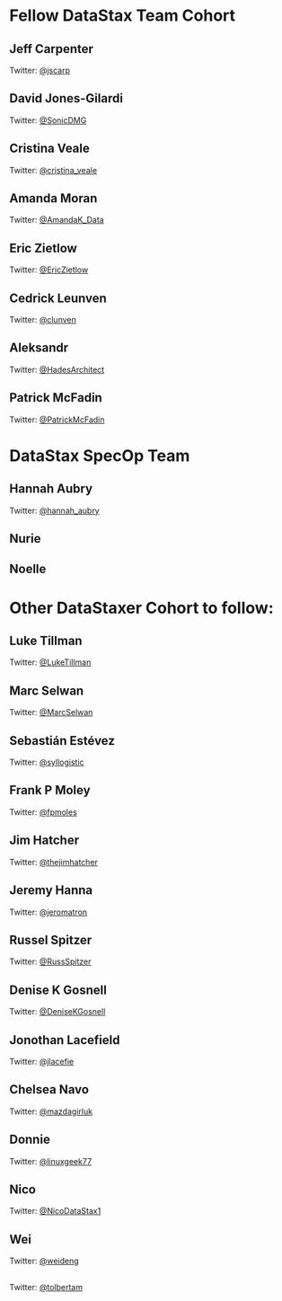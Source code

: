 # Fellow DataStax Team Cohort

## Jeff Carpenter

Twitter: [@jscarp](https://twitter.com/jscarp)

## David Jones-Gilardi

Twitter: [@SonicDMG](https://twitter.com/SonicDMG)

## Cristina Veale

Twitter: [@cristina_veale](https://twitter.com/cristina_veale)

## Amanda Moran

Twitter: [@AmandaK_Data](https://twitter.com/AmandaK_Data)

## Eric Zietlow

Twitter: [@EricZietlow](https://twitter.com/EricZietlow)

## Cedrick Leunven

Twitter: [@clunven](https://twitter.com/clunven)

## Aleksandr 

Twitter: [@HadesArchitect](https://twitter.com/HadesArchitect)

## Patrick McFadin

Twitter: [@PatrickMcFadin](https://twitter.com/PatrickMcFadin)

# DataStax SpecOp Team

## Hannah Aubry

Twitter: [@hannah_aubry](https://twitter.com/hannah_aubry)

## Nurie

## Noelle

# Other DataStaxer Cohort to follow:

## Luke Tillman

Twitter: [@LukeTillman](https://twitter.com/LukeTillman)

## Marc Selwan

Twitter: [@MarcSelwan](https://twitter.com/MarcSelwan)

## Sebastián Estévez

Twitter: [@syllogistic](https://twitter.com/syllogistic)

## Frank P Moley

Twitter: [@fpmoles](https://twitter.com/fpmoles)

## Jim Hatcher

Twitter: [@thejimhatcher](https://twitter.com/thejimhatcher)

## Jeremy Hanna

Twitter: [@jeromatron](https://twitter.com/jeromatron)

## Russel Spitzer

Twitter: [@RussSpitzer](https://twitter.com/RussSpitzer)

## Denise K Gosnell

Twitter: [@DeniseKGosnell](https://twitter.com/DeniseKGosnell)

## Jonothan Lacefield

Twitter: [@jlacefie](https://twitter.com/jlacefie)

## Chelsea Navo

Twitter: [@mazdagirluk](https://twitter.com/mazdagirluk)

## Donnie

Twitter: [@linuxgeek77](https://twitter.com/linuxgeek77)

## Nico

Twitter: [@NicoDataStax1](https://twitter.com/NicoDataStax1)

## Wei

Twitter: [@weideng](https://twitter.com/weideng)

##

Twitter: [@tolbertam](https://twitter.com/tolbertam)
